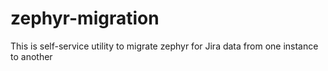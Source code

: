 # zephyr-migration
This is self-service utility to migrate zephyr for Jira data from one instance to another
